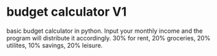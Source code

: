 # budget calculator V1
basic budget calculator in python.
Input your monthly income and the program will distribute it accordingly. 
30% for rent, 20% groceries, 20% utilites, 10% savings, 20% leisure.
